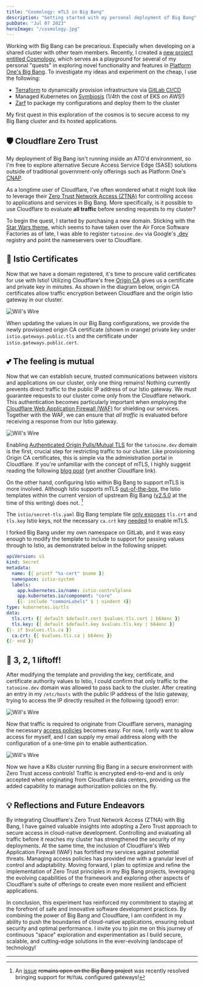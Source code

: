 ```yaml
---
title: "Cosmology: mTLS in Big Bang"
description: "Getting started with my personal deployment of Big Bang"
pubDate: "Jul 07 2023"
heroImage: "/cosmology.jpg"
---
```


Working with Big Bang can be precarious. Especially when developing on a shared cluster with other team members. Recently, I created a [new project entitled Cosmology](https://gitlab.com/willswire/cosmology/-/tree/mtls), which serves as a playground for several of my personal "quests" in exploring novel functionality and features in [Platform One's Big Bang](https://repo1.dso.mil/big-bang/bigbang). To investigate my ideas and experiment on the cheap, I use the following:

- [Terraform](https://www.terraform.io) to dynamically provision infrastructure via [GitLab CI/CD](https://docs.gitlab.com/ee/ci/)
- Managed Kubernetes on [Symbiosis](https://symbiosis.host) (1/4th the cost of EKS on AWS!)
- [Zarf](https://github.com/defenseunicorns/zarf) to package my configurations and deploy them to the cluster

My first quest in this exploration of the cosmos is to secure access to my Big Bang cluster and its hosted applications.

## 🛡️ Cloudflare Zero Trust

My deployment of Big Bang isn't running inside an ATO'd environment, so I'm free to explore alternative Secure Access Service Edge (SASE) solutions outside of traditional government-only offerings such as Platform One's [CNAP](https://p1.dso.mil/services/cnap).

As a longtime user of Cloudflare, I've often wondered what it might look like to leverage their [Zero Trust Network Access (ZTNA)](https://www.cloudflare.com/zero-trust/) for controlling access to applications and services in Big Bang. More specifically, is it possible to use Cloudflare to evaluate **all traffic** before sending requests to my cluster?

To begin the quest, I started by purchasing a new domain. Sticking with the [Star Wars theme](https://media.tenor.com/Df0qPoxKVB4AAAAC/baby-yoda-star-wars.gif), which seems to have taken over the Air Force Software Factories as of late, I was able to register `tatooine.dev` via Google's [.dev](https://get.dev) registry and point the nameservers over to Cloudflare.

## 🔏 Istio Certificates

Now that we have a domain registered, it's time to procure valid certificates for use with Istio! Utilizing Cloudflare's free [Origin CA](https://blog.cloudflare.com/cloudflare-ca-encryption-origin/) gives us a certificate and private key in minutes. As shown in the diagram below, origin CA certificates allow traffic encryption between Cloudflare and the origin Istio gateway in our cluster.

![Will's Wire](https://assets.willswire.com/blog/cosmology-mtls/strict-ssl-connection.png)

When updating the values in our Big Bang configurations, we provide the newly provisioned origin CA certificate (shown in orange) private key under `istio.gateways.public.tls` and the certificate under `istio.gateways.public.cert`.

## 💕 The feeling is mutual

Now that we can establish secure, trusted communications between visitors and applications on our cluster, only one thing remains! Nothing currently prevents direct traffic to the public IP address of our Istio gateway. We must guarantee requests to our cluster come _only_ from the Cloudflare network. This authentication becomes particularly important when employing the [Cloudflare Web Application Firewall (WAF)](https://blog.cloudflare.com/waf-for-everyone/) for shielding our services. Together with the WAF, we can ensure that _all traffic_ is evaluated before receiving a response from our Istio gateway.

![Will's Wire](https://assets.willswire.com/blog/cosmology-mtls/mtls.png)

Enabling [Authenticated Origin Pulls/Mutual TLS](https://blog.cloudflare.com/protecting-the-origin-with-tls-authenticated-origin-pulls/) for the `tatooine.dev` domain is the first, crucial step for restricting traffic to our cluster. Like provisioning Origin CA certificates, this is simple via the administration portal in Cloudflare. If you're unfamiliar with the concept of mTLS, I highly suggest reading the following [blog post](https://www.cloudflare.com/learning/access-management/what-is-mutual-tls/) (yet another Cloudflare link).

On the other hand, configuring Istio within Big Bang to support mTLS is more involved. Although Istio supports mTLS [out-of-the-box](https://istio.io/latest/docs/tasks/traffic-management/ingress/secure-ingress/#configure-a-mutual-tls-ingress-gateway), the Istio templates within the current version of upstream Big Bang ([v2.5.0](https://repo1.dso.mil/big-bang/bigbang/-/tree/2.5.0) at the time of this writing) does not. [^1]

The `istio/secret-tls.yaml` Big Bang template file [only exposes](https://repo1.dso.mil/big-bang/bigbang/-/blob/2.5.0/chart/templates/istio/secret-tls.yaml#L42) `tls.crt` and `tls.key` Istio keys, not the necessary `ca.crt` key [needed](https://istio.io/latest/docs/tasks/traffic-management/ingress/secure-ingress/#key-formats) to enable mTLS.

I forked Big Bang under my own namespace on GitLab, and it was easy enough to modify the template to include to support for passing values through to Istio, as demonstrated below in the following snippet:

```yaml
apiVersion: v1
kind: Secret
metadata:
  name: {{ printf "%s-cert" $name }}
  namespace: istio-system
  labels:
    app.kubernetes.io/name: istio-controlplane
    app.kubernetes.io/component: "core"
    {{- include "commonLabels" $ | nindent 4}}
type: kubernetes.io/tls
data:
  tls.crt: {{ default $default.cert $values.tls.cert | b64enc }}
  tls.key: {{ default $default.key $values.tls.key | b64enc }}
{{- if $values.tls.ca }}
  ca.crt: {{ $values.tls.ca | b64enc }}
{{- end }}
```

## 🚀 3, 2, 1 liftoff!

After modifying the template and providing the key, certificate, and certificate authority values to Istio, I could confirm that only traffic to the `tatooine.dev` domain was allowed to pass back to the cluster. After creating an entry in my `/etc/hosts` with the public IP address of the Istio gateway, trying to access the IP directly resulted in the following (good!) error:

![Will's Wire](https://assets.willswire.com/blog/cosmology-mtls/good-error.png)

Now that traffic is required to originate from Cloudflare servers, managing the necessary [access policies](https://developers.cloudflare.com/cloudflare-one/policies/access/policy-management/) becomes easy. For now, I only want to allow access for myself, and I can supply my email address along with the configuration of a one-time pin to enable authentication.

![Will's Wire](https://assets.willswire.com/blog/cosmology-mtls/zt.png)

Now we have a K8s cluster running Big Bang in a secure environment with Zero Trust access controls! Traffic is encrypted end-to-end and is only accepted when originating from Cloudflare data centers, providing us the added capability to manage authorization policies on the fly.

## 💡 Reflections and Future Endeavors

By integrating Cloudflare's Zero Trust Network Access (ZTNA) with Big Bang, I have gained valuable insights into adopting a Zero Trust approach to secure access in cloud-native development. Controlling and evaluating all traffic before it reaches my cluster has strengthened the security of my deployments. At the same time, the inclusion of Cloudflare's Web Application Firewall (WAF) has fortified my services against potential threats. Managing access policies has provided me with a granular level of control and adaptability. Moving forward, I plan to optimize and refine the implementation of Zero Trust principles in my Big Bang projects, leveraging the evolving capabilities of the framework and exploring other aspects of Cloudflare's suite of offerings to create even more resilient and efficient applications.

In conclusion, this experiment has reinforced my commitment to staying at the forefront of safe and innovative software development practices. By combining the power of Big Bang and Cloudflare, I am confident in my ability to push the boundaries of cloud-native applications, ensuring robust security and optimal performance. I invite you to join me on this journey of continuous "space" exploration and experimentation as I build secure, scalable, and cutting-edge solutions in the ever-evolving landscape of technology!

---

[^1]: An [issue](https://repo1.dso.mil/big-bang/bigbang/-/issues/777) ~~remains open on the Big Bang project~~ was recently resolved bringing support for `MUTUAL` configured gateways!
